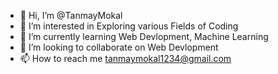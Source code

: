 - 👋 Hi, I’m @TanmayMokal
- 👀 I’m interested in Exploring various Fields of Coding
- 🌱 I’m currently learning Web Devlopment, Machine Learning
- 💞️ I’m looking to collaborate on Web Devlopment
- 📫 How to reach me tanmaymokal1234@gmail.com

<!---
TanmayMokal/TanmayMokal is a ✨ special ✨ repository because its `README.md` (this file) appears on your GitHub profile.
You can click the Preview link to take a look at your changes.
--->

